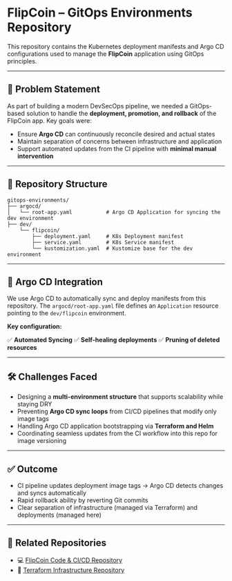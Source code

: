 # FlipCoin – GitOps Environments Repository

This repository contains the Kubernetes deployment manifests and Argo CD configurations used to manage the **FlipCoin** application using GitOps principles.

---

## 📌 Problem Statement

As part of building a modern DevSecOps pipeline, we needed a GitOps-based solution to handle the **deployment, promotion, and rollback** of the FlipCoin app. 
Key goals were:

- Ensure **Argo CD** can continuously reconcile desired and actual states
- Maintain separation of concerns between infrastructure and application
- Support automated updates from the CI pipeline with **minimal manual intervention**

---

## 🧱 Repository Structure

```text
gitops-environments/
├── argocd/
│   └── root-app.yaml           # Argo CD Application for syncing the dev environment
├── dev/
    └── flipcoin/
        ├── deployment.yaml     # K8s Deployment manifest
        ├── service.yaml        # K8s Service manifest
        └── kustomization.yaml  # Kustomize base for the dev environment
````
---

## 🚀 Argo CD Integration

We use Argo CD to automatically sync and deploy manifests from this repository. The `argocd/root-app.yaml` file defines an `Application` resource pointing to the `dev/flipcoin` environment.

**Key configuration:**

✅ **Automated Syncing**
✅ **Self-healing deployments**
✅ **Pruning of deleted resources**

---

## 🛠️ Challenges Faced

* Designing a **multi-environment structure** that supports scalability while staying DRY
* Preventing **Argo CD sync loops** from CI/CD pipelines that modify only image tags
* Handling Argo CD application bootstrapping via **Terraform and Helm**
* Coordinating seamless updates from the CI workflow into this repo for image versioning

---

## ✅ Outcome
* CI pipeline updates deployment image tags → Argo CD detects changes and syncs automatically
* Rapid rollback ability by reverting Git commits
* Clear separation of infrastructure (managed via Terraform) and deployments (managed here)

---

## 🔗 Related Repositories

* 💻 [FlipCoin Code & CI/CD Repository](https://github.com/RESTfulAyush/flipCoin.git)
* 🔧 [Terraform Infrastructure Repository](https://github.com/RESTfulAyush/infra-gitops-devsecops.git)

